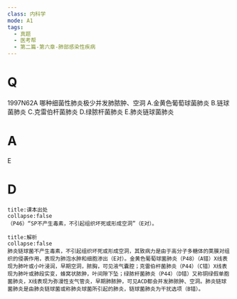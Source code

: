 ```yaml
---
class: 内科学
mode: A1
tags:
  - 真题
  - 医考帮
  - 第二篇-第六章-肺部感染性疾病
---
```


# Q
1997N62A 哪种细菌性肺炎极少并发肺脓肿、空洞
A.金黄色葡萄球菌肺炎
B.链球菌肺炎
C.克雷伯杆菌肺炎
D.绿脓杆菌肺炎
E.肺炎链球菌肺炎

# A
E
# D
```ad-note
title:课本出处
collapse:false
（P46）“SP不产生毒素，不引起组织坏死或形成空洞”（E对）。
```

```ad-summary
title:解析
collapse:false
肺炎链球菌不产生毒素，不引起组织坏死或形成空洞，其致病力是由于高分子多糖体的荚膜对组织的侵袭作用，表现为肺泡水肿和细胞渗出（E对）。金黄色葡萄球菌肺炎（P48）（A错）X线表现为肺叶或小叶浸润，早期空洞，脓胸，可见液气囊腔；克雷伯杆菌肺炎（P44）（C错）X线表现为肺叶或肺段实变，蜂窝状脓肿，叶间隙下坠；绿脓杆菌肺炎（P44）（D错）又称铜绿假单胞菌肺炎，X线表现为弥漫性支气管炎，早期肺脓肿，可见ACD都会并发肺脓肿、空洞。肺炎链球菌肺炎是由肺炎链球菌或称肺炎球菌所引起的肺炎，链球菌肺炎为干扰选项（B错）。
```

